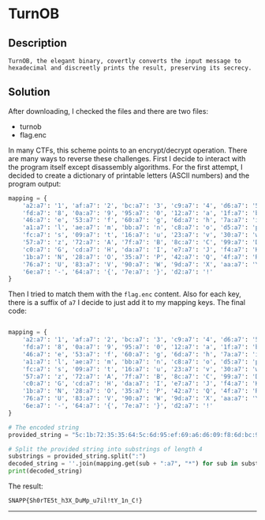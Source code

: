 # TurnOB

## Description

```
TurnOB, the elegant binary, covertly converts the input message to hexadecimal and discreetly prints the result, preserving its secrecy.
```

## Solution

After downloading, I checked the files and there are two files:

- turnob
- flag.enc

In many CTFs, this scheme points to an encrypt/decrypt operation. There are many ways to reverse these challenges. First I decide to interact with the program itself except disassembly algorithms. For the first attempt, I decided to create a dictionary of printable letters (ASCII numbers) and the program output:

```python
mapping = {
    'a2:a7': '1', 'af:a7': '2', 'bc:a7': '3', 'c9:a7': '4', 'd6:a7': '5', 'e3:a7': '6', 'f0:a7': '7',
    'fd:a7': '8', '0a:a7': '9', '95:a7': '0', '12:a7': 'a', '1f:a7': 'b', '2c:a7': 'c', '39:a7': 'd',
    '46:a7': 'e', '53:a7': 'f', '60:a7': 'g', '6d:a7': 'h', '7a:a7': 'i', '87:a7': 'j', '94:a7': 'k',
    'a1:a7': 'l', 'ae:a7': 'm', 'bb:a7': 'n', 'c8:a7': 'o', 'd5:a7': 'p', 'e2:a7': 'q', 'ef:a7': 'r',
    'fc:a7': 's', '09:a7': 't', '16:a7': 'u', '23:a7': 'v', '30:a7': 'w', '3d:a7': 'x', '4a:a7': 'y',
    '57:a7': 'z', '72:a7': 'A', '7f:a7': 'B', '8c:a7': 'C', '99:a7': 'D', 'a6:a7': 'E', 'b3:a7': 'F',
    'c0:a7': 'G', 'cd:a7': 'H', 'da:a7': 'I', 'e7:a7': 'J', 'f4:a7': 'K', '01:a7': 'L', '0e:a7': 'M',
    '1b:a7': 'N', '28:a7': 'O', '35:a7': 'P', '42:a7': 'Q', '4f:a7': 'R', '5c:a7': 'S', '69:a7': 'T',
    '76:a7': 'U', '83:a7': 'V', '90:a7': 'W', '9d:a7': 'X', 'aa:a7': 'Y', 'b7:a7': 'Z', 'f8:a7': '_',
    '6e:a7': '-', '64:a7': '{', '7e:a7': '}', 'd2:a7': '!'
}
```

Then I tried to match them with the `flag.enc` content. Also for each key, there is a suffix of `a7` I decide to just add it to my mapping keys. The final code:

```python

mapping = {
    'a2:a7': '1', 'af:a7': '2', 'bc:a7': '3', 'c9:a7': '4', 'd6:a7': '5', 'e3:a7': '6', 'f0:a7': '7',
    'fd:a7': '8', '0a:a7': '9', '95:a7': '0', '12:a7': 'a', '1f:a7': 'b', '2c:a7': 'c', '39:a7': 'd',
    '46:a7': 'e', '53:a7': 'f', '60:a7': 'g', '6d:a7': 'h', '7a:a7': 'i', '87:a7': 'j', '94:a7': 'k',
    'a1:a7': 'l', 'ae:a7': 'm', 'bb:a7': 'n', 'c8:a7': 'o', 'd5:a7': 'p', 'e2:a7': 'q', 'ef:a7': 'r',
    'fc:a7': 's', '09:a7': 't', '16:a7': 'u', '23:a7': 'v', '30:a7': 'w', '3d:a7': 'x', '4a:a7': 'y',
    '57:a7': 'z', '72:a7': 'A', '7f:a7': 'B', '8c:a7': 'C', '99:a7': 'D', 'a6:a7': 'E', 'b3:a7': 'F',
    'c0:a7': 'G', 'cd:a7': 'H', 'da:a7': 'I', 'e7:a7': 'J', 'f4:a7': 'K', '01:a7': 'L', '0e:a7': 'M',
    '1b:a7': 'N', '28:a7': 'O', '35:a7': 'P', '42:a7': 'Q', '4f:a7': 'R', '5c:a7': 'S', '69:a7': 'T',
    '76:a7': 'U', '83:a7': 'V', '90:a7': 'W', '9d:a7': 'X', 'aa:a7': 'Y', 'b7:a7': 'Z', 'f8:a7': '_',
    '6e:a7': '-', '64:a7': '{', '7e:a7': '}', 'd2:a7': '!'
}

# The encoded string
provided_string = "5c:1b:72:35:35:64:5c:6d:95:ef:69:a6:d6:09:f8:6d:bc:9d:f8:99:16:0e:d5:f8:16:f0:7a:a1:d2:09:aa:f8:a2:bb:f8:8c:d2:7e:a7"

# Split the provided string into substrings of length 4
substrings = provided_string.split(":")
decoded_string = ''.join(mapping.get(sub + ":a7", "*") for sub in substrings)
print(decoded_string)
```

The result:

`SNAPP{Sh0rTE5t_h3X_DuMp_u7il!tY_1n_C!}`

---